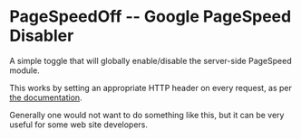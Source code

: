 PageSpeedOff -- Google PageSpeed Disabler
=========================================

A simple toggle that will globally enable/disable the server-side PageSpeed module.

This works by setting an appropriate HTTP header on every request, as per [the documentation].

Generally one would not want to do something like this, but it can be very useful for some web site developers.

[the documentation]: https://www.modpagespeed.com/doc/experiment#ModPagespeed
